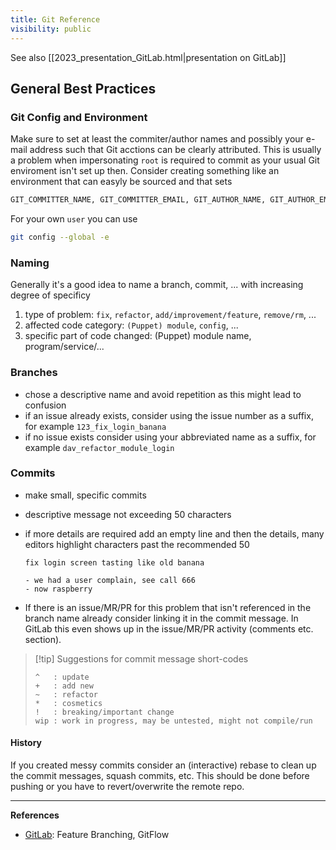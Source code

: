 ```yaml
---
title: Git Reference
visibility: public
---
```

See also [[2023_presentation_GitLab.html|presentation on GitLab]]

## General Best Practices

### Git Config and Environment

Make sure to set at least the commiter/author names and possibly your e-mail address such  that Git acctions can be clearly attributed. This is usually a problem when impersonating `root` is required to commit as your usual Git enviroment isn't set up then. Consider creating something like an environment that can easyly be sourced and that sets

```bash
GIT_COMMITTER_NAME, GIT_COMMITTER_EMAIL, GIT_AUTHOR_NAME, GIT_AUTHOR_EMAIL
```

For your own `user` you can use

```bash
git config --global -e
```

### Naming

Generally it's a good idea to name a branch, commit, ... with increasing degree of specificy

1. type of problem: `fix`, `refactor`, `add/improvement/feature`, `remove/rm`, ...
2. affected code category: `(Puppet) module`, `config`, ...
3. specific part of code changed: (Puppet) module name, program/service/...

### Branches

- chose a descriptive name and avoid repetition as this might lead to confusion
- if an issue already exists, consider using the issue number as a suffix, for example `123_fix_login_banana`
- if no issue exists consider using your abbreviated name as a suffix, for example `dav_refactor_module_login`

### Commits

- make small, specific commits
- descriptive message not exceeding 50 characters
- if more details are required add an empty line and then the details, many editors highlight characters past the recommended 50

  ```
  fix login screen tasting like old banana

  - we had a user complain, see call 666
  - now raspberry
  ```

- If there is an issue/MR/PR for this problem that isn't referenced in the branch name already consider linking it in the commit message. In GitLab this even shows up in the issue/MR/PR activity (comments etc. section).

> [!tip] Suggestions for commit message short-codes
>
> ```
> ^   : update
> +   : add new
> ~   : refactor
> *   : cosmetics
> !   : breaking/important change
> wip : work in progress, may be untested, might not compile/run
> ```

#### History

If you created messy commits consider an (interactive) rebase to clean up the commit messages, squash commits, etc. This should be done before pushing or you have to revert/overwrite the remote repo.

---
**References**

- [GitLab](https://about.gitlab.com/topics/version-control/version-control-best-practices/): Feature Branching, GitFlow

